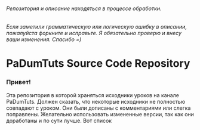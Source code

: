 ###### Репозитория и описание находяться в процессе обработки.
###### Если заметили грамматическую или логическую ошибку в описании, пожалуйста форкните и исправьте. Я обязательно проверю и внесу ваши изменения. Спасибо =)
# PaDumTuts Source Code Repository
### Привет!
Эта репозитория в которой храняться исходники уроков на канале PaDumTuts. Должен сказать, что некоторые исходники не полностью совпадают с уроком. Они были дописаны с комментариями или слегка поправлены. Желательно использовать измененные версии, так как они доработаны и по сути лучше. Вот список 
